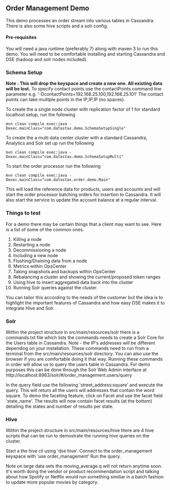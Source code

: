 ## Order Management Demo 

This demo processes an order stream into various tables in Cassandra. There is also some hive scripts and a solr config.

#### Pre-requisites

You will need a java runtime (preferably 7) along with maven 3 to run this demo. You will need to be comfortable installing and starting Cassandra and DSE (hadoop and solr nodes included). 

### Schema Setup

**Note : This will drop the keyspace and create a new one. All existing data will be lost.**
To specify contact points use the contactPoints command line parameter e.g. '-DcontactPoints=192.168.25.100,192.168.25.101'
The contact points can take mulitple points in the IP,IP,IP (no spaces).

To create the a single node cluster with replication factor of 1 for standard localhost setup, run the following

    mvn clean compile exec:java -Dexec.mainClass="com.datastax.demo.SchemaSetupSingle"

To create the a multi data center cluster with a standard Cassandra, Analytics and Solr set up run the following

    mvn clean compile exec:java -Dexec.mainClass="com.datastax.demo.SchemaSetupMulti" 

To start the order processor run the following

    mvn clean compile exec:java -Dexec.mainClass="com.datastax.order.demo.Main"

This will load the reference data for products, users and accounts and will start the order processor batching orders for insertion to Cassandra. It will also start the service to update the account balance at a regular interval. 

### Things to test

For a demo there may be certain things that a client may want to see. Here is a list of some of the common ones.

1. Killing a node 
2. Restarting a node
3. Decommissioning a node
4. Including a new node
5. Flushing/Draining data from a node
6. Metrics within OpsCenter
7. Taking snapshots and backups within OpsCenter
8. Rebalancing a cluster and showing the current/proposed token ranges
9. Using hive to insert aggregated data back into the cluster
10. Running Solr queries against the cluster.

You can tailor this according to the needs of the customer but the idea is to highlight the important features of Cassandra and how easy DSE makes it to integrate Hive and Solr.

### Solr

Within the project structure in src/main/resources/solr there is a commands.txt file which lists the commands needs to create a Solr Core for the Users table in Cassandra. Note - the IP's addresses will be different depending on your installation. These commands need to run from a terminal from the src/main/resources/solr directory. You can also use the browser if you are comfortable doing it that way. Running these commands in order will allow us to query the users table in Cassandra. For demo purposes this can be done through the Solr Web Admin interface at http://localhost:8983/solr/#/order_management.users/query

In the query field use the following 'street_address:square' and execute the query. This will return all the users will addresses that contain the word square. To demo the faceting feature, click on Facet and use the facet field 'state_name'. The results will now contain facet results (at the bottom) detailing the states and number of results per state. 

### Hive 

Within the project structure in src/main/resources/hive there are 4 hive scripts that can be run to demostrate the running hive queries on the cluster. 

Start a the hive cli using 'dse hive'. 
Connect to the order_management keyspace with 'use order_management' 
Run the query. 

Note on large data sets the moving_average.q will not return anytime soon. It's worth doing the vendor or product recommendation script and talking about how Spotify or Netflix  would run something similiar in a batch fashion to update more popular movies by category. 




